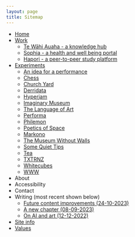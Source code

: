 ```yaml
---
layout: page
title: Sitemap
---
```


<ul>
  <li><a href="/">Home</a></li>
  <li><a href="/work">Work</a></li>
  <li style="list-style-type:none">
    <ul>
      <li><a href="/projects/te-wahi">Te Wāhi Auaha - a knowledge hub
</a></li>
      <li><a href="/projects/sophia">Sophia - a health and well being portal
</a></li>
    <li><a href="/projects/hapori">Hapori - a peer-to-peer study platform
</a></li>
    </ul>
  </li>
  <li><a href="/experiment">Experiments</a></li>
    <li style="list-style-type:none">
        <ul>
            <li><a href="/experiment/an-idea-for-a-performance">An idea for a performance</a></li>
            <li><a href="/experiment/chess">Chess</a></li>
            <li><a href="/experiment/church-yard">Church Yard</a></li>
            <li><a href="/experiment/derridata">Derridata</a></li>
            <li><a href="/experiment/hyperjam">Hyperjam</a></li>
            <li><a href="/experiment/imaginary-museum">Imaginary Museum</a></li>
            <li><a href="/experiment/the-language-of-art">The Language of Art</a></li>
            <li><a href="/experiment/performa">Performa</a></li>
            <li><a href="/experiment/philemon">Philemon</a></li>
            <li><a href="/experiment/poetics-of-space">Poetics of Space</a></li>
            <li><a href="/experiment/markono">Markono</a></li>
            <li><a href="/experiment/museum-without-walls">The Museum Without Walls</a></li>
            <li><a href="/experiment/some-quiet-tips">Some Quiet Tips</a></li>
            <li><a href="/experiment/tea">Tea</a></li>
            <li><a href="/experiment/txtrnz">TXTRNZ</a></li>
            <li><a href="/experiment/whitecubes">Whitecubes</a></li>
            <li><a href="/experiment/www">WWW</a></li>
        </ul>
    </li>
  <li>About</li>
  <li>Accessibility</li>
  <li>Contact</li>
  <li>Writing (most recent shown below)</li>
    <li style="list-style-type:none">
        <ul>
            <li><a href="/posts/future-content-improvements">Future content improvements (24-10-2023)</a></li>
            <li><a href="/posts/a-new-chapter">A new chapter (08-09-2023)</a></li>
            <li><a href="/posts/on-ai-in-art">On AI and art (12-12-2022)</a></li>
        </ul>
    </li>
  <li><a href="/siteinfo">Site info</a></li>
  <li><a href="/values">Values</a></li>
</ul>

